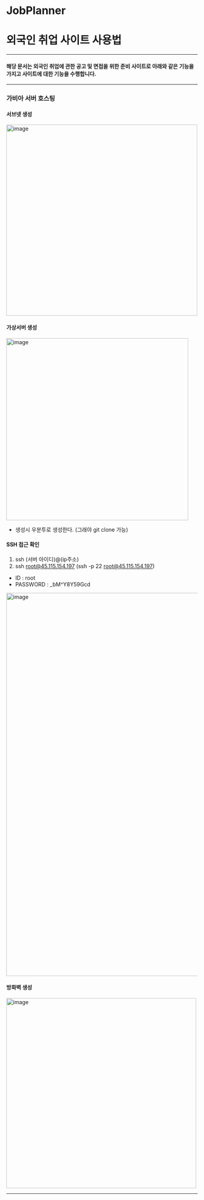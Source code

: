# JobPlanner

# 외국인 취업 사이트 사용법 #

---

#### 해당 문서는 외국인 취업에 관한 공고 및 면접을 위한 준비 사이트로 아래와 같은 기능을 가지고 사이트에 대한 기능을 수행합니다. ####

---

### 가비아 서버 호스팅 ###

#### 서브넷 생성 ####
<img width="503" alt="image" src="https://github.com/user-attachments/assets/50c12af6-f350-4cfa-8d1e-ba9863cd81f6">

#### 가상서버 생성 ####

<img width="479" alt="image" src="https://github.com/user-attachments/assets/b94fe8b3-f5e7-4d49-a694-d34910ee685f">

- 생성시 우분투로 생성한다. (그래야 git clone 가능)

#### SSH 접근 확인 ####

1. ssh (서버 아이디)@(ip주소)
2. ssh root@45.115.154.197 (ssh -p 22 root@45.115.154.197)
- ID : root
- PASSWORD : _bM^Y8Y59Gcd

<img width="1008" alt="image" src="https://github.com/user-attachments/assets/bc71e77a-8187-47bc-a988-e62c8c5c00de">


#### 방화벽 생성 ####
<img width="500" alt="image" src="https://github.com/user-attachments/assets/75782941-1e68-4f4f-8f36-c997f8cab030">

---



